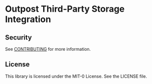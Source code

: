 # Outpost Third-Party Storage Integration

## Security

See [CONTRIBUTING](CONTRIBUTING.md#security-issue-notifications) for more information.

## License

This library is licensed under the MIT-0 License. See the LICENSE file.


